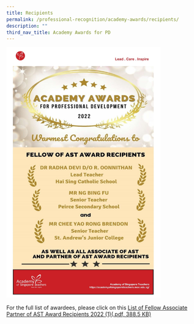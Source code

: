 ```yaml
---
title: Recipients
permalink: /professional-recognition/academy-awards/recipients/
description: ""
third_nav_title: Academy Awards for PD
---
```

<img src="/images/aa1.png" style="width:80%">

For the full list of awardees, please click on this&nbsp;[List of Fellow Associate Partner of AST Award Recipients 2022 (1)(.pdf, 388.5 KB)](/files/aar2022.pdf)

